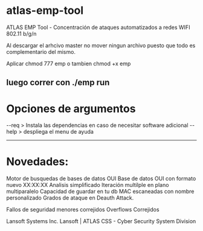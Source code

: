 # atlas-emp-tool
ATLAS EMP Tool - Concentración de ataques automatizados a redes WIFI 802.11 b/g/n

Al descargar el arhcivo master no mover ningun archivo puesto que todo es complementario del mismo.

Aplicar chmod 777 emp 
o tambien chmod +x emp

luego correr con ./emp run
--------------------------------------------------------------------------------------------------------

Opciones de argumentos 
======================
--req > Instala las dependencias en caso de necesitar software adicional
--help > despliega el menu de ayuda

--------------------------------------------------------------------------------------------------------

Novedades: 
=============
Motor de busquedas de bases de datos OUI
Base de datos OUI con formato nuevo XX:XX:XX
Analisis simplificado
Iteración multilple en plano multiparalelo
Capacidad de guardar en tu db MAC escaneadas con nombre personalizado
Grados de ataque en Deauth Attack.

Fallos de seguridad menores correjidos
Overflows Correjidos


Lansoft Systems Inc. 
Lansoft | ATLAS CSS - Cyber Security System Division
